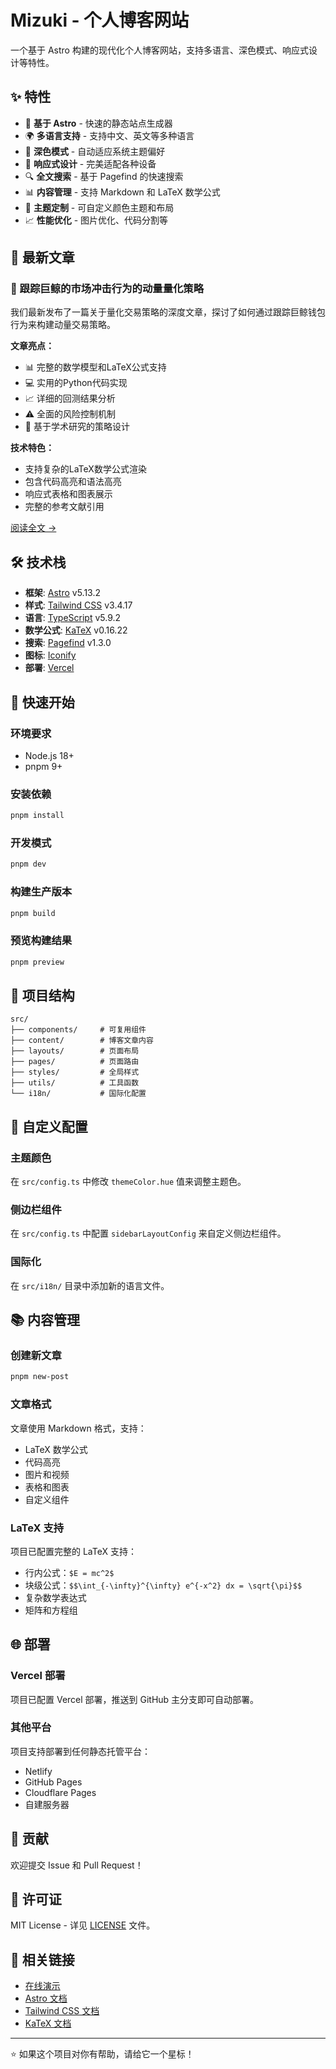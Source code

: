 # Mizuki - 个人博客网站

一个基于 Astro 构建的现代化个人博客网站，支持多语言、深色模式、响应式设计等特性。

## ✨ 特性

- 🚀 **基于 Astro** - 快速的静态站点生成器
- 🌍 **多语言支持** - 支持中文、英文等多种语言
- 🌙 **深色模式** - 自动适应系统主题偏好
- 📱 **响应式设计** - 完美适配各种设备
- 🔍 **全文搜索** - 基于 Pagefind 的快速搜索
- 📊 **内容管理** - 支持 Markdown 和 LaTeX 数学公式
- 🎨 **主题定制** - 可自定义颜色主题和布局
- 📈 **性能优化** - 图片优化、代码分割等

## 📝 最新文章

### 🐋 跟踪巨鲸的市场冲击行为的动量量化策略

我们最新发布了一篇关于量化交易策略的深度文章，探讨了如何通过跟踪巨鲸钱包行为来构建动量交易策略。

**文章亮点：**
- 📊 完整的数学模型和LaTeX公式支持
- 💻 实用的Python代码实现
- 📈 详细的回测结果分析
- ⚠️ 全面的风险控制机制
- 🔬 基于学术研究的策略设计

**技术特色：**
- 支持复杂的LaTeX数学公式渲染
- 包含代码高亮和语法高亮
- 响应式表格和图表展示
- 完整的参考文献引用

[阅读全文 →](/posts/whale-tracking-momentum-strategy/)

## 🛠️ 技术栈

- **框架**: [Astro](https://astro.build/) v5.13.2
- **样式**: [Tailwind CSS](https://tailwindcss.com/) v3.4.17
- **语言**: [TypeScript](https://www.typescriptlang.org/) v5.9.2
- **数学公式**: [KaTeX](https://katex.org/) v0.16.22
- **搜索**: [Pagefind](https://pagefind.app/) v1.3.0
- **图标**: [Iconify](https://iconify.design/)
- **部署**: [Vercel](https://vercel.com/)

## 🚀 快速开始

### 环境要求

- Node.js 18+ 
- pnpm 9+

### 安装依赖

```bash
pnpm install
```

### 开发模式

```bash
pnpm dev
```

### 构建生产版本

```bash
pnpm build
```

### 预览构建结果

```bash
pnpm preview
```

## 📁 项目结构

```
src/
├── components/     # 可复用组件
├── content/        # 博客文章内容
├── layouts/        # 页面布局
├── pages/          # 页面路由
├── styles/         # 全局样式
├── utils/          # 工具函数
└── i18n/           # 国际化配置
```

## 🎨 自定义配置

### 主题颜色

在 `src/config.ts` 中修改 `themeColor.hue` 值来调整主题色。

### 侧边栏组件

在 `src/config.ts` 中配置 `sidebarLayoutConfig` 来自定义侧边栏组件。

### 国际化

在 `src/i18n/` 目录中添加新的语言文件。

## 📚 内容管理

### 创建新文章

```bash
pnpm new-post
```

### 文章格式

文章使用 Markdown 格式，支持：

- LaTeX 数学公式
- 代码高亮
- 图片和视频
- 表格和图表
- 自定义组件

### LaTeX 支持

项目已配置完整的 LaTeX 支持：

- 行内公式：`$E = mc^2$`
- 块级公式：`$$\int_{-\infty}^{\infty} e^{-x^2} dx = \sqrt{\pi}$$`
- 复杂数学表达式
- 矩阵和方程组

## 🌐 部署

### Vercel 部署

项目已配置 Vercel 部署，推送到 GitHub 主分支即可自动部署。

### 其他平台

项目支持部署到任何静态托管平台：

- Netlify
- GitHub Pages
- Cloudflare Pages
- 自建服务器

## 🤝 贡献

欢迎提交 Issue 和 Pull Request！

## 📄 许可证

MIT License - 详见 [LICENSE](LICENSE) 文件。

## 🔗 相关链接

- [在线演示](https://eitanac.github.io)
- [Astro 文档](https://docs.astro.build/)
- [Tailwind CSS 文档](https://tailwindcss.com/docs)
- [KaTeX 文档](https://katex.org/docs/)

---

⭐ 如果这个项目对你有帮助，请给它一个星标！